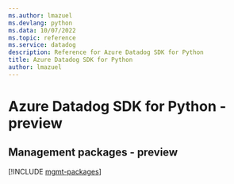 ```yaml
---
ms.author: lmazuel
ms.devlang: python
ms.data: 10/07/2022
ms.topic: reference
ms.service: datadog
description: Reference for Azure Datadog SDK for Python
title: Azure Datadog SDK for Python
author: lmazuel
---
```

# Azure Datadog SDK for Python - preview

## Management packages - preview
[!INCLUDE [mgmt-packages](datadog-mgmt-index.md)]